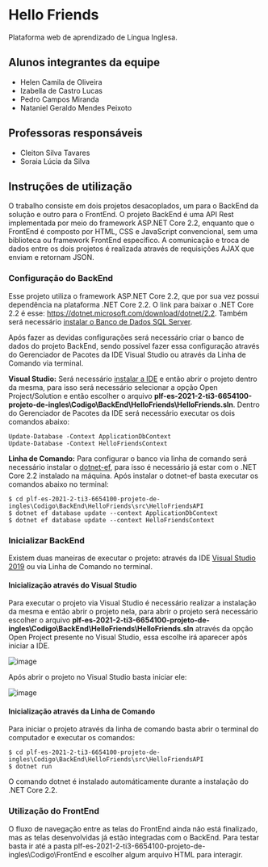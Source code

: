 # Hello Friends

Plataforma web de aprendizado de Língua Inglesa.

## Alunos integrantes da equipe

* Helen Camila de Oliveira
* Izabella de Castro Lucas
* Pedro Campos Miranda
* Nataniel Geraldo Mendes Peixoto

## Professoras responsáveis

* Cleiton Silva Tavares
* Soraia Lúcia da Silva

## Instruções de utilização

O trabalho consiste em dois projetos desacoplados, um para o BackEnd da solução e outro para o FrontEnd. O projeto BackEnd é uma API Rest implementada por meio do framework ASP.NET Core 2.2, enquanto que o FrontEnd é composto por HTML, CSS e JavaScript convencional, sem uma biblioteca ou framework FrontEnd específico. A comunicação e troca de dados entre os dois projetos é realizada através de requisições AJAX que enviam e retornam JSON.

### Configuração do BackEnd

Esse projeto utiliza o framework ASP.NET Core 2.2, que por sua vez possui dependência na plataforma .NET Core 2.2. O link para baixar o .NET Core 2.2 é esse: https://dotnet.microsoft.com/download/dotnet/2.2. Também será necessário [instalar o Banco de Dados SQL Server](https://www.youtube.com/watch?v=LxtLqS-9KYo).

Após fazer as devidas configurações será necessário criar o banco de dados do projeto BackEnd, sendo possível fazer essa configuração através do Gerenciador de Pacotes da IDE Visual Studio ou através da Linha de Comando via terminal.

**Visual Studio:** Será necessário [instalar a IDE](https://visualstudio.microsoft.com/pt-br/vs/) e então abrir o projeto dentro da mesma, para isso será necessário selecionar a opção Open Project/Solution e então escolher o arquivo **plf-es-2021-2-ti3-6654100-projeto-de-ingles\Codigo\BackEnd\HelloFriends\HelloFriends.sln**. Dentro do Gerenciador de Pacotes da IDE será necessário executar os dois comandos abaixo:

```console
Update-Database -Context ApplicationDbContext
Update-Database -Context HelloFriendsContext
```

**Linha de Comando:** Para configurar o banco via linha de comando será necessário instalar o [dotnet-ef](https://docs.microsoft.com/pt-br/ef/core/cli/dotnet), para isso é necessário já estar com o .NET Core 2.2 instalado na máquina. Após instalar o dotnet-ef basta executar os comandos abaixo no terminal:

```console
$ cd plf-es-2021-2-ti3-6654100-projeto-de-ingles\Codigo\BackEnd\HelloFriends\src\HelloFriendsAPI
$ dotnet ef database update --context ApplicationDbContext
$ dotnet ef database update --context HelloFriendsContext
```

### Inicializar BackEnd

Existem duas maneiras de executar o projeto: através da IDE [Visual Studio 2019](https://visualstudio.microsoft.com/pt-br/vs/) ou via Linha de Comando no terminal.

#### Inicialização através do Visual Studio

Para executar o projeto via Visual Studio é necessário realizar a instalação da mesma e então abrir o projeto nela, para abrir o projeto será necessário escolher o arquivo **plf-es-2021-2-ti3-6654100-projeto-de-ingles\Codigo\BackEnd\HelloFriends\HelloFriends.sln** através da opção Open Project presente no Visual Studio, essa escolhe irá aparecer após iniciar a IDE.

![image](https://user-images.githubusercontent.com/36521129/138569684-8981f5bd-c4db-41a8-be88-ff9bf97a0b45.png)

Após abrir o projeto no Visual Studio basta iniciar ele:

![image](https://user-images.githubusercontent.com/36521129/138569730-e5c9291c-c45e-4cc4-989b-d488e309e45a.png)

#### Inicialização através da Linha de Comando

Para iniciar o projeto através da linha de comando basta abrir o terminal do computador e executar os comandos:

```console
$ cd plf-es-2021-2-ti3-6654100-projeto-de-ingles\Codigo\BackEnd\HelloFriends\src\HelloFriendsAPI
$ dotnet run
```
O comando dotnet é instalado automáticamente durante a instalação do .NET Core 2.2.

### Utilização do FrontEnd

O fluxo de navegação entre as telas do FrontEnd ainda não está finalizado, mas as telas desenvolvidas já estão integradas com o BackEnd. Para testar basta ir até a pasta plf-es-2021-2-ti3-6654100-projeto-de-ingles\Codigo\FrontEnd e escolher algum arquivo HTML para interagir.


